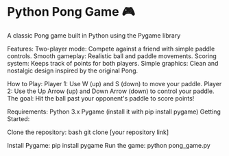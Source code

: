 # Python Pong Game 🎮

A classic Pong game built in Python using the Pygame library

Features:
Two-player mode: Compete against a friend with simple paddle controls.
Smooth gameplay: Realistic ball and paddle movements.
Scoring system: Keeps track of points for both players.
Simple graphics: Clean and nostalgic design inspired by the original Pong.

How to Play:
Player 1: Use W (up) and S (down) to move your paddle.
Player 2: Use the Up Arrow (up) and Down Arrow (down) to control your paddle.
The goal: Hit the ball past your opponent's paddle to score points!

Requirements:
Python 3.x
Pygame (install it with pip install pygame)
Getting Started:

Clone the repository:
bash
git clone [your repository link]

Install Pygame:
pip install pygame
Run the game:
python pong_game.py

